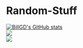 # Random-Stuff
[![BillGD's GitHub stats](https://github-readme-stats.vercel.app/api?username=Bill-GD&show_icons=true&theme=dark)](https://github.com/anuraghazra/github-readme-stats)<br>
![](https://github-readme-streak-stats.herokuapp.com/?user=Bill-GD&theme=drak&hide_border=false)
<br>
![](https://github-readme-stats.vercel.app/api/top-langs/?username=Bill-GD&theme=dark&hide_border=true&include_all_commits=false&count_private=false&layout=compact)
